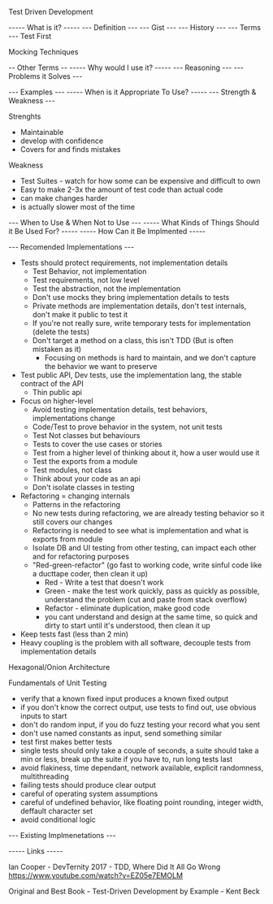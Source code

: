 Test Driven Development

----- What is it? -----
--- Definition ---
--- Gist ---
--- History ---
--- Terms ---
Test First

Mocking Techniques


-- Other Terms --
----- Why would I use it? -----
--- Reasoning ---
--- Problems it Solves ---



--- Examples ---
----- When is it Appropriate To Use? -----
--- Strength & Weakness ---

Strenghts
- Maintainable
- develop with confidence
- Covers for and finds mistakes

Weakness
- Test Suites - watch for how some can be expensive and difficult to own
- Easy to make 2-3x the amount of test code than actual code
- can make changes harder
- is actually slower most of the time


--- When to Use & When Not to Use ---
----- What Kinds of Things Should it Be Used For? -----
----- How Can it Be Implmented -----

--- Recomended Implementations ---

- Tests should protect requirements, not implementation details
    - Test Behavior, not implementation
    - Test requirements, not low level
    - Test the abstraction, not the implementation
    - Don't use mocks they bring implementation details to tests
    - Private methods are implementation details, don't test internals, don't make it public to test it
    - If you're not really sure, write temporary tests for implementation (delete the tests)
    - Don't target a method on a class, this isn't TDD (But is often mistaken as it)
        - Focusing on methods is hard to maintain, and we don't capture the behavior we want to preserve
- Test public API, Dev tests, use the implementation lang, the stable contract of the API
    - Thin public api 
- Focus on higher-level
    - Avoid testing implementation details, test behaviors, implementations change
    - Code/Test to prove behavior in the system, not unit tests
    - Test Not classes but behaviours
    - Tests to cover the use cases or stories
    - Test from a higher level of thinking about it, how a user would use it
    - Test the exports from a module
    - Test modules, not class
    - Think about your code as an api
    - Don't isolate classes in testing
- Refactoring = changing internals
    - Patterns in the refactoring
    - No new tests during refactoring, we are already testing behavior so it still covers our changes
    - Refactoring is needed to see what is implementation and what is exports from module
    - Isolate DB and UI testing from other testing, can impact each other and for refactoring purposes
    - "Red-green-refactor" (go fast to working code, write sinful code like a ducttape coder, then clean it up)
        - Red - Write a test that doesn't work
        - Green - make the test work quickly, pass as quickly as possible, understand the problem (cut and paste from stack overflow)
        - Refactor - eliminate duplication, make good code
        - you cant understand and design at the same time, so quick and dirty to start until it's understood, then clean it up
- Keep tests fast (less than 2 min)
- Heavy coupling is the problem with all software, decouple tests from implementation details


Hexagonal/Onion Architecture


Fundamentals of Unit Testing
- verify that a known fixed input produces a known fixed output
- if you don't know the correct output, use tests to find out, use obvious inputs to start
- don't do random input, if you do fuzz testing your record what you sent
- don't use named constants as input, send something similar
- test first makes better tests
- single tests should only take a couple of seconds, a suite should take a min or less, break up the suite if you have to, run long tests last
- avoid flakiness, time dependant, network available, explicit randomness, multithreading
- failing tests should produce clear output
- careful of operating system assumptions
- careful of undefined behavior, like floating point rounding, integer width, deffault character set
- avoid conditional logic

--- Existing Implmenetations ---

----- Links -----

Ian Cooper - DevTernity 2017 - TDD, Where Did It All Go Wrong
https://www.youtube.com/watch?v=EZ05e7EMOLM


Original and Best Book - Test-Driven Development by Example - Kent Beck

